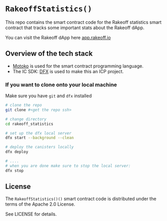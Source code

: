 # `RakeoffStatistics()`

This repo contains the smart contract code for the Rakeoff statistics smart contract that tracks some important stats about the Rakeoff dApp.

You can visit the Rakeoff dApp here [app.rakeoff.io](https://app.rakeoff.io/)

## Overview of the tech stack

- [Motoko](https://react.dev/](https://internetcomputer.org/docs/current/motoko/main/motoko?source=nav)) is used for the smart contract programming language.
- The IC SDK: [DFX](https://internetcomputer.org/docs/current/developer-docs/setup/install) is used to make this an ICP project.

### If you want to clone onto your local machine

Make sure you have `git` and `dfx` installed
```bash
# clone the repo
git clone #<get the repo ssh>

# change directory
cd rakeoff_statistics

# set up the dfx local server
dfx start --background --clean

# deploy the canisters locally
dfx deploy

# ....
# when you are done make sure to stop the local server:
dfx stop
```

## License

The `RakeoffStatistics()()` smart contract code is distributed under the terms of the Apache 2.0 License.

See LICENSE for details.

